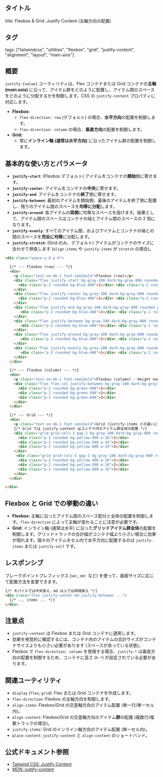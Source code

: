 ## タイトル
title: Flexbox & Grid: Justify Content (主軸方向の配置)

## タグ
tags: ["tailwindcss", "utilities", "flexbox", "grid", "justify-content", "alignment", "layout", "main-axis"]

## 概要
`justify-{value}` ユーティリティは、Flex コンテナまたは Grid コンテナの**主軸 (main axis)** に沿って、アイテム群をどのように配置し、アイテム間のスペースをどのように分配するかを制御します。CSS の `justify-content` プロパティに対応します。

*   **Flexbox:**
    *   `flex-direction: row` (デフォルト) の場合、**水平方向**の配置を制御します。
    *   `flex-direction: column` の場合、**垂直方向**の配置を制御します。
*   **Grid:**
    *   常に**インライン軸 (通常は水平方向)** に沿ったアイテム群の配置を制御します。

## 基本的な使い方とパラメータ

*   **`justify-start`**: (Flexbox デフォルト) アイテムをコンテナの**開始**側に寄せます。
*   **`justify-center`**: アイテムをコンテナの**中央**に寄せます。
*   **`justify-end`**: アイテムをコンテナの**終了**側に寄せます。
*   **`justify-between`**: 最初のアイテムを開始側、最後のアイテムを終了側に配置し、残りのアイテム間のスペースを**均等に分配**します。
*   **`justify-around`**: 各アイテムの**両側**に均等なスペースを設けます。結果として、アイテム間のスペースはコンテナの端とアイテム間のスペースの 2 倍になります。
*   **`justify-evenly`**: すべてのアイテム間、およびアイテムとコンテナの端との間のスペースを**完全に均等**に分配します。
*   **`justify-stretch`**: (Grid のみ、デフォルト) アイテムがコンテナのサイズに合わせて伸長します (`align-items` や `justify-items` が `stretch` の場合)。

```html
<div class="space-y-8 p-4">

  {/* --- Flexbox (row) --- */}
  <div>
    <p class="text-sm mb-1 font-semibold">Flexbox (row)</p>
    <div class="flex justify-start bg-gray-100 dark:bg-gray-800 rounded p-2 mb-2"> {/* Default */}
      <div class="p-2 rounded bg-blue-400">1</div> <div class="p-2 rounded bg-blue-500">2</div> <div class="p-2 rounded bg-blue-600">3</div>
    </div>
    <div class="flex justify-center bg-gray-100 dark:bg-gray-800 rounded p-2 mb-2">
      <div class="p-2 rounded bg-blue-400">1</div> <div class="p-2 rounded bg-blue-500">2</div> <div class="p-2 rounded bg-blue-600">3</div>
    </div>
    <div class="flex justify-end bg-gray-100 dark:bg-gray-800 rounded p-2 mb-2">
       <div class="p-2 rounded bg-blue-400">1</div> <div class="p-2 rounded bg-blue-500">2</div> <div class="p-2 rounded bg-blue-600">3</div>
    </div>
    <div class="flex justify-between bg-gray-100 dark:bg-gray-800 rounded p-2 mb-2">
       <div class="p-2 rounded bg-blue-400">1</div> <div class="p-2 rounded bg-blue-500">2</div> <div class="p-2 rounded bg-blue-600">3</div>
    </div>
    <div class="flex justify-around bg-gray-100 dark:bg-gray-800 rounded p-2 mb-2">
       <div class="p-2 rounded bg-blue-400">1</div> <div class="p-2 rounded bg-blue-500">2</div> <div class="p-2 rounded bg-blue-600">3</div>
    </div>
    <div class="flex justify-evenly bg-gray-100 dark:bg-gray-800 rounded p-2">
       <div class="p-2 rounded bg-blue-400">1</div> <div class="p-2 rounded bg-blue-500">2</div> <div class="p-2 rounded bg-blue-600">3</div>
    </div>
  </div>

  {/* --- Flexbox (column) --- */}
  <div>
    <p class="text-sm mb-1 font-semibold">Flexbox (column) - Height needed</p>
    <div class="flex flex-col justify-between bg-gray-100 dark:bg-gray-800 rounded p-2 h-48 w-24"> {/* h-48 が必要 */}
      <div class="p-2 rounded bg-green-400">1</div>
      <div class="p-2 rounded bg-green-500">2</div>
      <div class="p-2 rounded bg-green-600">3</div>
    </div>
  </div>

  {/* --- Grid --- */}
  <div>
    <p class="text-sm mb-1 font-semibold">Grid (justify-items との違いに注意)</p>
    {/* Grid では justify-content はコンテナ内のアイテム群全体の配置 */}
    <div class="grid grid-cols-3 gap-2 bg-gray-100 dark:bg-gray-800 rounded p-2 w-96 justify-between"> {/* アイテム幅が小さい場合 */}
      <div class="p-2 rounded bg-yellow-400 w-16">1</div>
      <div class="p-2 rounded bg-yellow-500 w-16">2</div>
      <div class="p-2 rounded bg-yellow-600 w-16">3</div>
    </div>
     <div class="grid grid-cols-3 gap-2 bg-gray-100 dark:bg-gray-800 rounded p-2 w-96 justify-center mt-2">
      <div class="p-2 rounded bg-yellow-400 w-16">1</div>
      <div class="p-2 rounded bg-yellow-500 w-16">2</div>
      <div class="p-2 rounded bg-yellow-600 w-16">3</div>
    </div>
  </div>

</div>
```

## Flexbox と Grid での挙動の違い

*   **Flexbox:** 主軸に沿ったアイテム間のスペース配分と全体の配置を制御します。`flex-direction` によって主軸が変わることに注意が必要です。
*   **Grid:** インライン軸 (通常は水平) に沿った**グリッドアイテム群全体**の配置を制御します。グリッドトラックの合計幅がコンテナ幅より小さい場合に効果が現れます。個々のアイテムをセル内で水平方向に配置するのは `justify-items` または `justify-self` です。

## レスポンシブ

ブレークポイントプレフィックス (`sm:`, `md:` など) を使って、画面サイズに応じて配置方法を変更できます。

```html
{/* モバイルでは中央揃え、md 以上では両端揃え */}
<div class="flex justify-center md:justify-between ...">
  {/* ... items ... */}
</div>
```

## 注意点

*   `justify-content` は Flexbox または Grid コンテナに適用します。
*   効果を視覚的に確認するには、コンテナ内のアイテムの合計サイズがコンテナサイズよりも小さい必要があります (スペースが余っている状態)。
*   Flexbox で `flex-direction: column` を使用する場合、`justify-*` は垂直方向の配置を制御するため、コンテナに高さ (`h-*`) が設定されている必要があります。

## 関連ユーティリティ

*   `display` (`flex`, `grid`): Flex または Grid コンテナを作成します。
*   `flex-direction`: Flexbox の主軸方向を制御します。
*   `align-items`: Flexbox/Grid の交差軸方向のアイテム配置 (単一行/単一セル内)。
*   `align-content`: Flexbox/Grid の交差軸方向のアイテム**群**の配置 (複数行/複数トラックの場合)。
*   `justify-items`: Grid のインライン軸方向のアイテム配置 (単一セル内)。
*   `place-content`: `justify-content` と `align-content` のショートハンド。

## 公式ドキュメント参照
*   [Tailwind CSS: Justify Content](https://tailwindcss.com/docs/justify-content)
*   [MDN: justify-content](https://developer.mozilla.org/en-US/docs/Web/CSS/justify-content)